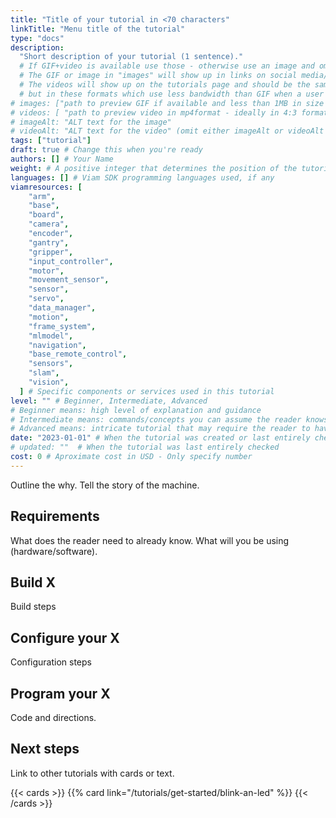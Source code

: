 ```yaml
---
title: "Title of your tutorial in <70 characters"
linkTitle: "Menu title of the tutorial"
type: "docs"
description:
  "Short description of your tutorial (1 sentence)."
  # If GIF+video is available use those - otherwise use an image and omit videos.
  # The GIF or image in "images" will show up in links on social media/in Slack messages etc.
  # The videos will show up on the tutorials page and should be the same GIF as above,
  # but in these formats which use less bandwidth than GIF when a user is loading our site.
# images: ["path to preview GIF if available and less than 1MB in size - otherwise path to preview image"]
# videos: [ "path to preview video in mp4format - ideally in 4:3 format", "path to preview video - ideally in 4:3 format"]
# imageAlt: "ALT text for the image"
# videoAlt: "ALT text for the video" (omit either imageAlt or videoAlt depending on preview type)
tags: ["tutorial"]
draft: true # Change this when you're ready
authors: [] # Your Name
weight: # A positive integer that determines the position of the tutorial on the tutorials page. New content is automatically featured. Only use this to highlight content that should permanently be near the top.
languages: [] # Viam SDK programming languages used, if any
viamresources: [
    "arm",
    "base",
    "board",
    "camera",
    "encoder",
    "gantry",
    "gripper",
    "input_controller",
    "motor",
    "movement_sensor",
    "sensor",
    "servo",
    "data_manager",
    "motion",
    "frame_system",
    "mlmodel",
    "navigation",
    "base_remote_control",
    "sensors",
    "slam",
    "vision",
  ] # Specific components or services used in this tutorial
level: "" # Beginner, Intermediate, Advanced
# Beginner means: high level of explanation and guidance
# Intermediate means: commands/concepts you can assume the reader knows do not need to be explained, instead link.
# Advanced means: intricate tutorial that may require the reader to have knowledge to adapt
date: "2023-01-01" # When the tutorial was created or last entirely checked
# updated: ""  # When the tutorial was last entirely checked
cost: 0 # Aproximate cost in USD - Only specify number
---
```


Outline the why.
Tell the story of the machine.

## Requirements

What does the reader need to already know.
What will you be using (hardware/software).

## Build X

Build steps

## Configure your X

Configuration steps

## Program your X

Code and directions.

## Next steps

Link to other tutorials with cards or text.

{{< cards >}}
{{% card link="/tutorials/get-started/blink-an-led" %}}
{{< /cards >}}
